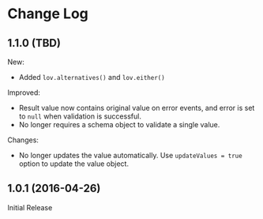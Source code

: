 # Change Log

## 1.1.0 (TBD)

New:

* Added `lov.alternatives()` and `lov.either()`

Improved:

* Result value now contains original value on error events, and error is set to `null` when validation is successful.
* No longer requires a schema object to validate a single value.

Changes:

* No longer updates the value automatically. Use `updateValues = true` option to update the value object.

## 1.0.1 (2016-04-26)

Initial Release

